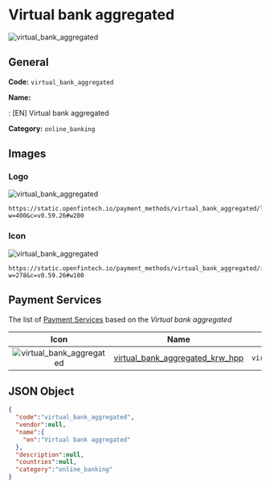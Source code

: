 
# Virtual bank aggregated 
![virtual_bank_aggregated](https://static.openfintech.io/payment_methods/virtual_bank_aggregated/logo.svg?w=400&c=v0.59.26#w200)  

## General 
**Code:** `virtual_bank_aggregated` 
 
**Name:** 
 
:	[EN] Virtual bank aggregated 
 
**Category:** `online_banking` 
 

## Images 

### Logo 
![virtual_bank_aggregated](https://static.openfintech.io/payment_methods/virtual_bank_aggregated/logo.svg?w=400&c=v0.59.26#w200)  

```
https://static.openfintech.io/payment_methods/virtual_bank_aggregated/logo.svg?w=400&c=v0.59.26#w200
```  

### Icon 
![virtual_bank_aggregated](https://static.openfintech.io/payment_methods/virtual_bank_aggregated/icon.svg?w=278&c=v0.59.26#w100)  

```
https://static.openfintech.io/payment_methods/virtual_bank_aggregated/icon.svg?w=278&c=v0.59.26#w100
```  

## Payment Services 
 
The list of [Payment Services](/payment-services/) based on the _Virtual bank aggregated_ 

|Icon|Name|Code| 
|:---:|:---:|:---:| 
|![virtual_bank_aggregated](https://static.openfintech.io/payment_methods/virtual_bank_aggregated/icon.svg?w=278&c=v0.59.26#w100) |[virtual_bank_aggregated_krw_hpp](/payment-services/virtual_bank_aggregated_krw_hpp/)|`virtual_bank_aggregated_krw_hpp`| 
 

## JSON Object 

```json
{
  "code":"virtual_bank_aggregated",
  "vendor":null,
  "name":{
    "en":"Virtual bank aggregated"
  },
  "description":null,
  "countries":null,
  "category":"online_banking"
}
```  

